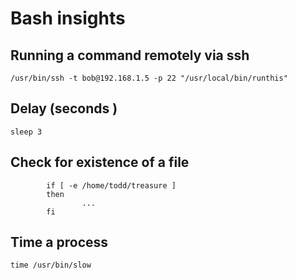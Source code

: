 Bash insights
=============

Running a command remotely via ssh
----------------------------------

```
/usr/bin/ssh -t bob@192.168.1.5 -p 22 "/usr/local/bin/runthis"
```

Delay (seconds )
----------------

`sleep 3`

Check for existence of a file
-----------------------------
```
        if [ -e /home/todd/treasure ]
        then
                ...
        fi

```

Time a process
--------------

`time /usr/bin/slow`
